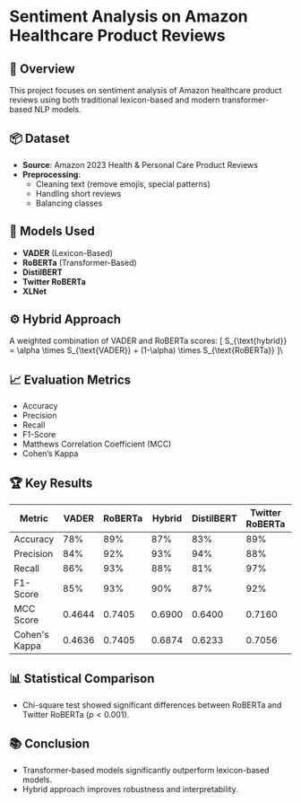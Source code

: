 # Sentiment Analysis on Amazon Healthcare Product Reviews

## 📖 Overview
This project focuses on sentiment analysis of Amazon healthcare product reviews using both traditional lexicon-based and modern transformer-based NLP models.

## 📦 Dataset
- **Source**: Amazon 2023 Health & Personal Care Product Reviews
- **Preprocessing**: 
  - Cleaning text (remove emojis, special patterns)
  - Handling short reviews
  - Balancing classes

## 🤖 Models Used
- **VADER** (Lexicon-Based)
- **RoBERTa** (Transformer-Based)
- **DistilBERT**
- **Twitter RoBERTa**
- **XLNet**

## ⚙️ Hybrid Approach
A weighted combination of VADER and RoBERTa scores:
\[
S_{\text{hybrid}} = \alpha \times S_{\text{VADER}} + (1-\alpha) \times S_{\text{RoBERTa}}
]\

## 📈 Evaluation Metrics
- Accuracy
- Precision
- Recall
- F1-Score
- Matthews Correlation Coefficient (MCC)
- Cohen’s Kappa

## 🏆 Key Results
| Metric     | VADER | RoBERTa | Hybrid | DistilBERT | Twitter RoBERTa | XLNet |
|------------|-------|---------|--------|------------|-----------------|-------|
| Accuracy   | 78%   | 89%     | 87%    | 83%        | 89%             | 31%   |
| Precision  | 84%   | 92%     | 93%    | 94%        | 88%             | 76%   |
| Recall     | 86%   | 93%     | 88%    | 81%        | 97%             | 3%    |
| F1-Score   | 85%   | 93%     | 90%    | 87%        | 92%             | 6%    |
| MCC Score  | 0.4644| 0.7405  | 0.6900 | 0.6400     | 0.7160          | 0.0211|
| Cohen's Kappa | 0.4636| 0.7405| 0.6874 | 0.6233     | 0.7056          | 0.0047|

## 📊 Statistical Comparison
- Chi-square test showed significant differences between RoBERTa and Twitter RoBERTa ($p < 0.001$).

## 📚 Conclusion
- Transformer-based models significantly outperform lexicon-based models.
- Hybrid approach improves robustness and interpretability.
